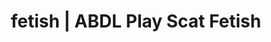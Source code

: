 ---
categories:
- ASMR Porn
- Virtual Sex
- ASMR Erotica
- Ethical Porn
- Sapphic Desires
image: /assets/images/1747714247784.webp
layout: post
schema:
  description: Premium adult content featuring ABDL Play, Scat Fetish. High-quality
    images with sensual themes.
  keywords:
  - Mindful Kink
  - ABDL Play
  - Spiritual Kink
  - Tattooed Beauties
  - Self-Pleasure
  - AI Erotica
  - Scat Fetish
  name: 1747714247784 | ABDL Play Scat Fetish
  type: VisualArtwork
seo:
  description: Featured content with exclusive Scat Fetish, ABDL Play. HD images available.
  keywords: Scat Fetish, ABDL Play
  og_image: /assets/images/1747714247784.webp
  schema_type: VisualArtwork
tags:
- '#fetish'
- ABDL Play
- Scat Fetish
title: fetish | ABDL Play Scat Fetish
---